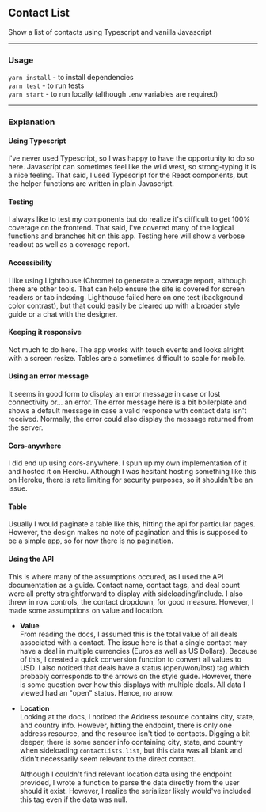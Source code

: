 ## Contact List
Show a list of contacts using Typescript and vanilla Javascript

___

### Usage
`yarn install` - to install dependencies  
`yarn test` - to run tests  
`yarn start` - to run locally (although `.env` variables are required)  

___

### Explanation

#### Using Typescript
I've never used Typescript, so I was happy to have the opportunity to do so here. Javascript can sometimes feel like the wild west, so strong-typing it is a nice feeling. That said, I used Typescript for the React components, but the helper functions are written in plain Javascript.

#### Testing
I always like to test my components but do realize it's difficult to get 100% coverage on the frontend. That said, I've covered many of the logical functions and branches hit on this app. Testing here will show a verbose readout as well as a coverage report. 

#### Accessibility
I like using Lighthouse (Chrome) to generate a coverage report, although there are other tools. That can help ensure the site is covered for screen readers or tab indexing. Lighthouse failed here on one test (background color contrast), but that could easily be cleared up with a broader style guide or a chat with the designer.

#### Keeping it responsive
Not much to do here. The app works with touch events and looks alright with a screen resize. Tables are a sometimes difficult to scale for mobile.

#### Using an error message
It seems in good form to display an error message in case or lost connectivity or... an error. The error message here is a bit boilerplate and shows a default message in case a valid response with contact data isn't received. Normally, the error could also display the message returned from the server.

#### Cors-anywhere
I did end up using cors-anywhere. I spun up my own implementation of it and hosted it on Heroku. Although I was hesitant hosting something like this on Heroku, there is rate limiting for security purposes, so it shouldn't be an issue.

#### Table
Usually I would paginate a table like this, hitting the api for particular pages. However, the design makes no note of pagination and this is supposed to be a simple app, so for now there is no pagination.

#### Using the API
This is where many of the assumptions occured, as I used the API documentation as a guide. Contact name, contact tags, and deal count were all pretty straightforward to display with sideloading/include. I also threw in row controls, the contact dropdown, for good measure. However, I made some assumptions on value and location.

- **Value**  
    From reading the docs, I assumed this is the total value of all deals associated with a contact. The issue here is that a single contact may have a deal in multiple currencies (Euros as well as US Dollars). Because of this, I created a quick conversion function to convert all values to USD. I also noticed that deals have a status (open/won/lost) tag which probably corresponds to the arrows on the style guide. However, there is some question over how this displays with multiple deals. All data I viewed had an "open" status. Hence, no arrow.

- **Location**  
    Looking at the docs, I noticed the Address resource contains city, state, and country info. However, hitting the endpoint, there is only one address resource, and the resource isn't tied to contacts. Digging a bit deeper, there is some sender info containing city, state, and country when sideloading `contactLists.list`, but this data was all blank and didn't necessarily seem relevant to the direct contact.

    Although I couldn't find relevant location data using the endpoint provided, I wrote a function to parse the data directly from the user should it exist. However, I realize the serializer likely would've included this tag even if the data was null.
